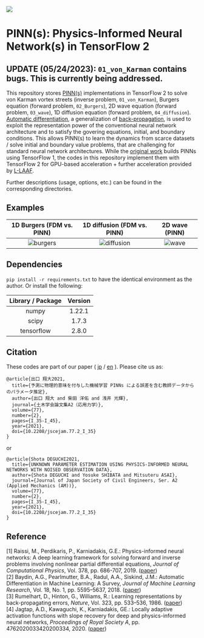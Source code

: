 ![](https://img.shields.io/github/repo-size/ShotaDeguchi/PINN_TF2)

# PINN(s): Physics-Informed Neural Network(s) in TensorFlow 2

## **UPDATE (05/24/2023)**: <code>01_von_Karman</code> contains bugs. This is currently being addressed.

This repository stores [PINN(s)](https://doi.org/10.1016/j.jcp.2018.10.045) implementations in TensorFlow 2 to solve von Karman vortex streets (inverse problem, <code>01_von_Karman</code>), Burgers equation (forward problem, <code>02_Burgers</code>), 2D wave equation (forward problem, <code>03_wave</code>), 1D diffusion equation (forward problem, <code>04_diffusion</code>). [Automatic differentiation](https://arxiv.org/abs/1502.05767), a generalization of [back-propagation](https://doi.org/10.1038/323533a0), is used to exploit the representation power of the conventional neural network architecture and to satisfy the govering equations, initial, and boundary conditions. This allows PINN(s) to learn the dynamics from scarce datasets / solve initial and boundary value problems, that are challenging for standard neural network architectures. While the [original work](https://github.com/maziarraissi/PINNs) builds PINNs using TensorFlow 1, the codes in this repository implement them with TensorFlow 2 for GPU-based acceleration + further acceleration provided by [L-LAAF](https://doi.org/10.1098/rspa.2020.0334). 

Further descriptions (usage, options, etc.) can be found in the corresponding directories. 

## Examples
|1D Burgers (FDM vs. PINN)|1D diffusion (FDM vs. PINN)|2D wave (PINN)|
|:---:|:---:|:---:|
|![burgers](https://user-images.githubusercontent.com/49257696/162746099-bd030010-c819-4bba-87e9-cd1c26a59913.gif)|![diffusion](https://user-images.githubusercontent.com/49257696/162752724-ac8b022a-ab7a-4e45-9a74-e3dbee60113a.gif)|![wave](https://user-images.githubusercontent.com/49257696/162746233-4151ea3c-57b4-48ff-9f1c-d6fd69fe3dbb.gif)|

<!--
## CPU vs. GPU
By default, our code trains PINNs on GPU. To run on CPU, one should refer to
<code> main.py </code>
and change 
<code> with tf.device("/device:GPU:0"): </code> 
to 
<code> with tf.device("/device:CPU:0"): </code> 
in the corresponding directories (see [TF documentation](https://www.tensorflow.org/guide/gpu) for details). For our environment, GPU speed-up marked 25~30 times faster training time than CPU-based learning (Intel Core i7-9700 & NVIDIA GeForce RTX 2070 / AMD Core Ryzen9 5950X & NVIDIA GeForce RTX 3090). Mini-batch training is also possible if the model does not fit CPU/GPU memory, however, we recommend full-batching to appreciate the best possible speed-up (or large batch size). This is because CPU-GPU communication becomes frequent and slows down the overall performance when small batch size is chosen. 

## FDM simulation vs. PINN inference
For most of the problems, this repo compares solutions yielded by FDM (Finite Difference Method) and PINN. Difference between them (we define this as PINN solution error) is reported in each directory. Regarding computational cost, PINN inference is faster than numerical integration by ~40x for <code>04_diffusion</code> in the same execution environment. Fair comparison was challenging for other problems, because we had to re-mesh the grid for FDM to converge (i.e. same mesh was employed for FDM and PINN in <code>04_diffusion</code>). 
-->

## Dependencies
<code>pip install -r requirements.txt</code> to have the identical environment as the author. Or install the following:

|Library / Package|Version|
| :---: | :---: |
|numpy|1.22.1|
|scipy|1.7.3|
|tensorflow|2.8.0|

## Citation
These codes are part of our paper ( [jp](https://doi.org/10.2208/jscejam.77.2_I_35) / [en](https://www.jstage.jst.go.jp/article/jscejam/77/2/77_I_35/_article/-char/en) ). Please cite us as:
```
@article{出口 翔大2021,
  title={予測に物理的意味を付与した機械学習 PINNs による誤差を含む教師データからのパラメータ推定},
  author={出口 翔大 and 柴田 洋佑 and 浅井 光輝},
  journal={土木学会論文集A2（応用力学）},
  volume={77},
  number={2},
  pages={I_35-I_45},
  year={2021},
  doi={10.2208/jscejam.77.2_I_35}
}
```
or
```
@article{Shota DEGUCHI2021,
  title={UNKNOWN PARAMETER ESTIMATION USING PHYSICS-INFORMED NEURAL NETWORKS WITH NOISED OBSERVATION DATA},
  author={Shota DEGUCHI and Yosuke SHIBATA and Mitsuteru ASAI},
  journal={Journal of Japan Society of Civil Engineers, Ser. A2 (Applied Mechanics (AM))},
  volume={77},
  number={2},
  pages={I_35-I_45},
  year={2021},
  doi={10.2208/jscejam.77.2_I_35}
}
```

## Reference
[1] Raissi, M., Perdikaris, P., Karniadakis, G.E.: Physics-informed neural networks: A deep learning framework for solving forward and inverse problems involving nonlinear partial differential equations, *Journal of Computational Physics*, Vol. 378, pp. 686-707, 2019. ([paper](https://doi.org/10.1016/j.jcp.2018.10.045))
<br>
[2] Baydin, A.G., Pearlmutter, B.A., Radul, A.A., Siskind, J.M.: Automatic Differentiation in Machine Learning: A Survey, *Journal of Machine Learning Research*, Vol. 18, No. 1, pp. 5595–5637, 2018. ([paper](https://arxiv.org/abs/1502.05767))
<br>
[3] Rumelhart, D., Hinton, G., Williams, R.: Learning representations by back-propagating errors, *Nature*, Vol. 323, pp. 533–536, 1986. ([paper](https://doi.org/10.1038/323533a0))
<br>
[4] Jagtap, A.D., Kawaguchi, K., Karniadakis, GE.: Locally adaptive activation functions with slope recovery for deep and physics-informed neural networks, *Proceedings of Royal Society A*, pp. 4762020033420200334, 2020. ([paper](https://doi.org/10.1098/rspa.2020.0334))
